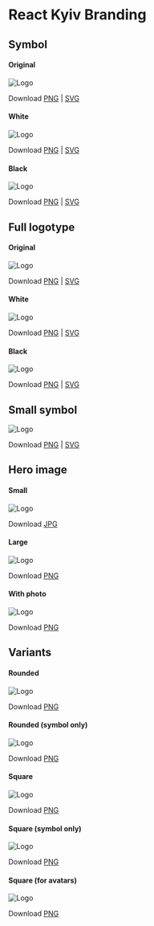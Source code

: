# React Kyiv Branding


## Symbol

#### Original

![Logo](React_Kyiv__Symbol.png)

Download [PNG](React_Kyiv__Symbol.png)  |  [SVG](React_Kyiv__Symbol.svg)

#### White

![Logo](React_Kyiv__Symbol__white.png)

Download [PNG](React_Kyiv__Symbol__white.png)  |  [SVG](React_Kyiv__Symbol__white.svg)

#### Black

![Logo](React_Kyiv__Symbol__black.png)

Download [PNG](React_Kyiv__Symbol__black.png)  |  [SVG](React_Kyiv__Symbol__black.svg)


## Full logotype

#### Original

![Logo](React_Kyiv__Logo.png)

Download [PNG](React_Kyiv__Logo.png)  |  [SVG](React_Kyiv__Logo.svg)

#### White

![Logo](React_Kyiv__Logo__white.png)

Download [PNG](React_Kyiv__Logo__white.png)  |  [SVG](React_Kyiv__Logo__white.svg)

#### Black

![Logo](React_Kyiv__Logo__black.png)

Download [PNG](React_Kyiv__Logo__black.png)  |  [SVG](React_Kyiv__Logo__black.svg)


## Small symbol

![Logo](React_Kyiv__Symbol__small.png)

Download [PNG](React_Kyiv__Symbol__small.png)  |  [SVG](React_Kyiv__Symbol__small.svg)


## Hero image

#### Small

![Logo](React_Kyiv__Hero.jpg)

Download [JPG](React_Kyiv__Hero.jpg)

#### Large

![Logo](React_Kyiv__Hero__with_text.png)

Download [PNG](React_Kyiv__Hero__with_text.png)

#### With photo

![Logo](React_Kyiv__Hero__photo.png)

Download [PNG](React_Kyiv__Hero__photo.png)


## Variants


#### Rounded

![Logo](React_Kyiv__Logo__rounded.png)

Download [PNG](React_Kyiv__Logo__rounded.png)


#### Rounded (symbol only)

![Logo](React_Kyiv__Symbol__rounded.png)

Download [PNG](React_Kyiv__Symbol__rounded.png)


#### Square

![Logo](React_Kyiv__Logo__with_bg.png)

Download [PNG](React_Kyiv__Logo__with_bg.png)

#### Square (symbol only)

![Logo](React_Kyiv__Symbol__with_bg.png)

Download [PNG](React_Kyiv__Symbol__with_bg.png)


#### Square (for avatars)

![Logo](React_Kyiv__Logo__with_bg_lines.png)

Download [PNG](React_Kyiv__Hero__with_bg_lines.png)

